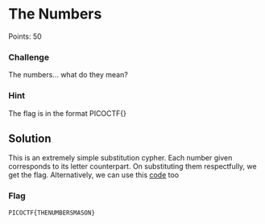 # The Numbers

Points: 50

### Challenge

The numbers... what do they mean?

### Hint

The flag is in the format PICOCTF{}

## Solution
This is an extremely simple substitution cypher. Each number given corresponds to its letter counterpart. On substituting them respectfully, we get the flag.
Alternatively, we can use this [code](https://github.com/kua23/picoCTF/blob/main/Cryptography/The%20Numbers/thenumbers.py) too

### Flag
`PICOCTF{THENUMBERSMASON}`


